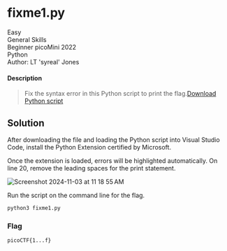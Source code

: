 # fixme1.py
Easy\
General Skills\
Beginner picoMini 2022\
Python\
Author: LT 'syreal' Jones
#### Description
> Fix the syntax error in this Python script to print the flag.[Download Python script](https://artifacts.picoctf.net/c/25/fixme1.py)
## Solution
After downloading the file and loading the Python script into Visual Studio Code, install the Python Extension certified by Microsoft.

Once the extension is loaded, errors will be highlighted automatically.  On line 20, remove the leading spaces for the print statement.

![Screenshot 2024-11-03 at 11 18 55 AM](https://github.com/user-attachments/assets/c9825694-d129-405e-b3f0-84e755e82492)

Run the script on the command line for the flag.
```bash
python3 fixme1.py
```
### Flag
`picoCTF{1...f}`
